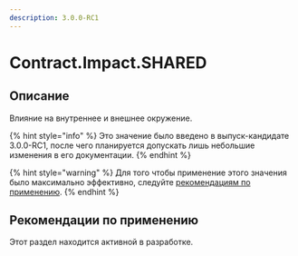 ```yaml
---
description: 3.0.0-RC1
---
```


# Contract.Impact.SHARED

## Описание <a href="#description" id="description"></a>

Влияние на внутреннее и внешнее окружение.

{% hint style="info" %}
Это значение было введено в выпуск-кандидате 3.0.0-RC1, после чего планируется допускать лишь небольшие изменения в его документации.
{% endhint %}

{% hint style="warning" %}
Для того чтобы применение этого значения было максимально эффективно, следуйте [рекомендациям по применению](shared.md#recommendations).
{% endhint %}

## Рекомендации по применению <a href="#recommendations" id="recommendations"></a>

Этот раздел находится активной в разработке.
